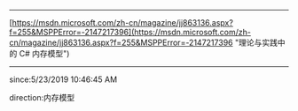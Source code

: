


----------

[https://msdn.microsoft.com/zh-cn/magazine/jj863136.aspx?f=255&MSPPError=-2147217396](https://msdn.microsoft.com/zh-cn/magazine/jj863136.aspx?f=255&MSPPError=-2147217396 "理论与实践中的 C# 内存模型") 

----------
since:5/23/2019 10:46:45 AM 

direction:内存模型